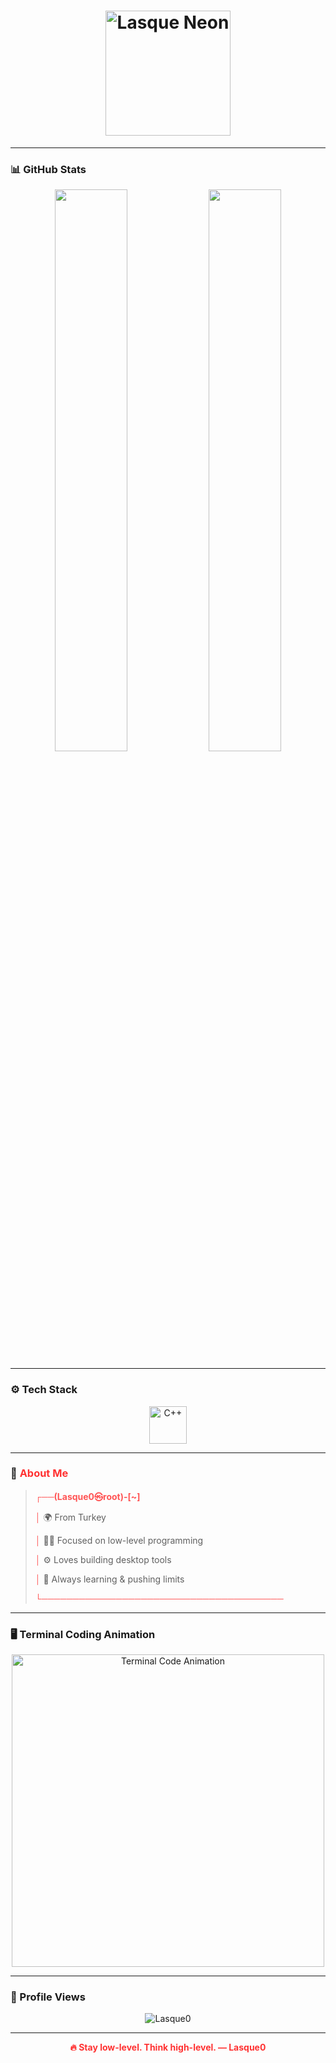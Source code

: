 <h1 align="center">
  <img src="https://user-images.githubusercontent.com/1259151/230872889-e63b2b00-528a-4e92-8a87-47e22c1dbda7.gif" alt="Lasque Neon" width="200" />
</h1>

---

### 📊 GitHub Stats

<p align="center">
  <img src="https://github-readme-stats.vercel.app/api?username=Lasque0&show_icons=true&theme=highcontrast&hide_border=true&bg_color=00000000&custom_title=Lasque0%27s%20Stats" width="48%" />
  <img src="https://github-readme-streak-stats.herokuapp.com/?user=Lasque0&theme=highcontrast&hide_border=true&background=00000000" width="48%" />
</p>

---

### ⚙️ Tech Stack

<p align="center">
  <img src="https://cdn.jsdelivr.net/gh/devicons/devicon/icons/cplusplus/cplusplus-original.svg" title="C++" alt="C++" width="60" height="60" />
</p>

---

### 🧠 <span style="color:#FF3131;">About Me</span>

<blockquote>
  <p><strong style="color:#FF5555;">┌──(Lasque0㉿root)-[~]</strong></p>
  <p><strong style="color:#FF5555;">│</strong> 🌍 From Turkey</p>
  <p><strong style="color:#FF5555;">│</strong> 👨‍💻 Focused on low-level programming</p>
  <p><strong style="color:#FF5555;">│</strong> ⚙️ Loves building desktop tools</p>
  <p><strong style="color:#FF5555;">│</strong> 🧠 Always learning & pushing limits</p>
  <p><strong style="color:#FF5555;">└───────────────────────────────────────</strong></p>
</blockquote>

---

### 🖥️ Terminal Coding Animation

<p align="center">
  <img src="https://user-images.githubusercontent.com/1259151/230872947-c6f309f9-7f62-4569-bd1b-e6d9f14f50e0.gif" alt="Terminal Code Animation" width="500" />
</p>

---

### 👀 Profile Views

<p align="center">
  <img src="https://komarev.com/ghpvc/?username=Lasque0&color=red&style=flat-square" alt="Lasque0" />
</p>

---

<p align="center">
  <strong style="color:#FF3131;">🔥 Stay low-level. Think high-level. — Lasque0</strong>
</p>
